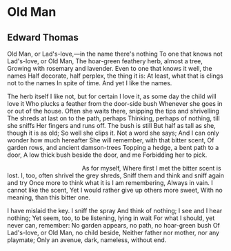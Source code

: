 # Old Man
## Edward Thomas
Old Man, or Lad's-love,—in the name there's nothing
To one that knows not Lad's-love, or Old Man,
The hoar-green feathery herb, almost a tree,
Growing with rosemary and lavender.
Even to one that knows it well, the names
Half decorate, half perplex, the thing it is:
At least, what that is clings not to the names
In spite of time. And yet I like the names.

The herb itself I like not, but for certain
I love it, as some day the child will love it
Who plucks a feather from the door-side bush
Whenever she goes in or out of the house.
Often she waits there, snipping the tips and shrivelling
The shreds at last on to the path, perhaps
Thinking, perhaps of nothing, till she sniffs
Her fingers and runs off. The bush is still
But half as tall as she, though it is as old;
So well she clips it. Not a word she says;
And I can only wonder how much hereafter
She will remember, with that bitter scent,
Of garden rows, and ancient damson-trees
Topping a hedge, a bent path to a door,
A low thick bush beside the door, and me
Forbidding her to pick.

                                            As for myself,
Where first I met the bitter scent is lost.
I, too, often shrivel the grey shreds,
Sniff them and think and sniff again and try
Once more to think what it is I am remembering,
Always in vain. I cannot like the scent,
Yet I would rather give up others more sweet,
With no meaning, than this bitter one.

I have mislaid the key. I sniff the spray
And think of nothing; I see and I hear nothing;
Yet seem, too, to be listening, lying in wait
For what I should, yet never can, remember:
No garden appears, no path, no hoar-green bush
Of Lad's-love, or Old Man, no child beside,
Neither father nor mother, nor any playmate;
Only an avenue, dark, nameless, without end.